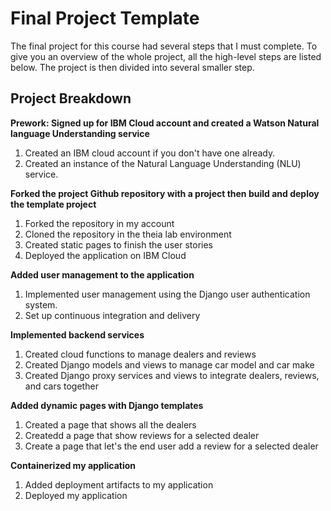 # Final Project Template

The final project for this course had several steps that I must complete. 
To give you an overview of the whole project, all the high-level steps are listed below. 
The project is then divided into several smaller step. 

## Project Breakdown

**Prework: Signed up for IBM Cloud account and created a Watson Natural language Understanding service**
1. Created an IBM cloud account if you don't have one already.
2. Created an instance of the Natural Language Understanding (NLU) service.

**Forked the project Github repository with a project then build and deploy the template project**
1. Forked the repository in my account
2. Cloned the repository in the theia lab environment
3. Created static pages to finish the user stories
4. Deployed the application on IBM Cloud

**Added user management to the application**
1. Implemented user management using the Django user authentication system.
2. Set up continuous integration and delivery

**Implemented backend services**
1. Created cloud functions to manage dealers and reviews
2. Created Django models and views to manage car model and car make
3. Created Django proxy services and views to integrate dealers, reviews, and cars together
 
**Added dynamic pages with Django templates**
1. Created a page that shows all the dealers
2. Createdd a page that show reviews for a selected dealer
3. Create a page that let's the end user add a review for a selected dealer

**Containerized my application**
1. Added deployment artifacts to my application
2. Deployed my application
